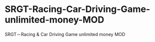 # SRGT-Racing-Car-Driving-Game-unlimited-money-MOD
SRGT－Racing &amp; Car Driving Game unlimited money MOD
